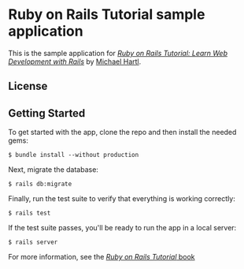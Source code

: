 # Ruby on Rails Tutorial sample application

This is the sample application for
[*Ruby on Rails Tutorial: 
Learn Web Development with Rails*](http://www.railstutorial.org)
by [Michael Hartl](http://www.michaelhartl.com).

## License

## Getting Started

To get started with the app, clone the repo and then install the needed gems:
```
$ bundle install --without production
```

Next, migrate the database:
```
$ rails db:migrate
```

Finally, run the test suite to verify that everything is working correctly:
```
$ rails test
```

If the test suite passes, you'll be ready to run the app in a local server:
```
$ rails server
```

For more information, see the
[*Ruby on Rails Tutorial* book](http://www.railstutorial.org/book)
